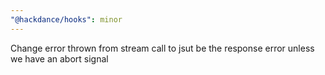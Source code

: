 ```yaml
---
"@hackdance/hooks": minor
---
```


Change error thrown from stream call to jsut be the response error unless we have an abort signal
